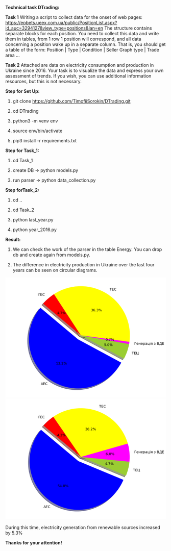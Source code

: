 <b>Technical task DTrading:</b>

<b>Task 1</b> Writing a script to collect data for the onset of web pages: https://epbets.ueex.com.ua/public/PositionList.aspx?id_auc=3294127&view_type=positions&lan=en
The structure contains separate blocks for each position. You need to collect this data and write them in tables, from 1 row 1 position will correspond, and all data concerning a position wake up in a separate column. That is, you should get a table of the form:
Position | Type | Condition | Seller Graph type | Trade area ...

<b>Task 2</b> Attached are data on electricity consumption and production in Ukraine since 2016. Your task is to visualize the data and express your own assessment of trends. If you wish, you can use additional information resources, but this is not necessary.

<b>Step for Set Up:</b>

 1. git clone https://github.com/TimofiiSorokin/DTrading.git

 2. cd DTrading

 3. python3 -m venv env

 4. source env/bin/activate

 5. pip3 install -r requirements.txt

<b>Step for Task_1:</b>

 1. cd Task_1

 2. create DB -> python models.py
 
 3. run parser -> python data_collection.py
 
 <b>Step forTask_2:</b>
 
 1. cd ..
 
 2. cd Task_2
 
 3. python last_year.py
 
 4. python year_2016.py

<b>Result:</b>

1. We can check the work of the parser in the table Energy. You can drop db and create again from models.py.

2. The difference in electricity production in Ukraine over the last four years can be seen on circular diagrams. 

![Screenshot](Task_2/myplot_2016.png)
![Screenshot](Task_2/myplot_2020.png)

During this time, electricity generation from renewable sources increased by 5.3%

<b>Thanks for your attention!</b>

